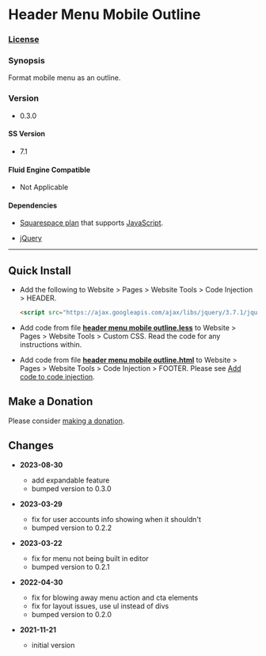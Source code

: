 # Header Menu Mobile Outline

### [License][1]

### Synopsis

Format mobile menu as an outline.

### Version

  * 0.3.0

#### SS Version

  * 7.1

#### Fluid Engine Compatible

  * Not Applicable

#### Dependencies

  * [Squarespace plan][2] that supports [JavaScript][3].
  
  * [jQuery][4]

---

## Quick Install

* Add the following to Website > Pages > Website Tools > Code Injection >
  HEADER.
  
  ```html
  <script src="https://ajax.googleapis.com/ajax/libs/jquery/3.7.1/jquery.min.js"></script>
  ```
  
* Add code from file **[header menu mobile outline.less][5]** to Website >
  Pages > Website Tools > Custom CSS. Read the code for any instructions within.
  
* Add code from file **[header menu mobile outline.html][6]** to Website >
  Pages > Website Tools > Code Injection > FOOTER. Please see [Add code to code
  injection][7].

## Make a Donation

Please consider [making a donation][8].

## Changes

* **2023-08-30**

  * add expandable feature
  * bumped version to 0.3.0
  
* **2023-03-29**

  * fix for user accounts info showing when it shouldn't
  * bumped version to 0.2.2
  
* **2023-03-22**

  * fix for menu not being built in editor
  * bumped version to 0.2.1
  
* **2022-04-30**

  * fix for blowing away menu action and cta elements
  * fix for layout issues, use ul instead of divs
  * bumped version to 0.2.0
  
* **2021-11-21**

  * initial version

[1]: https://github.com/tomsWebConsulting/twcsl/blob/main/LICENSE.txt#L1
[2]: https://www.squarespace.com/pricing
[3]: https://en.wikipedia.org/wiki/JavaScript
[4]: https://jquery.com/
[5]: header%20menu%20mobile%20outline.less#L1
[6]: header%20menu%20mobile%20outline.html#L1
[7]: https://support.squarespace.com/hc/en-us/articles/205815908-Using-code-injection#toc-add-code-to-code-injection
[8]: https://github.com/tomsWebConsulting/twcsl#make-a-donation
